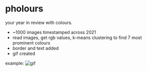 # pholours

your year in review with colours.

- ~1000 images timestamped across 2021
- read images, get rgb values, k-means clustering to find 7 most prominent colours
- border and text added
- gif created

example:
![gif](movie.gif)
